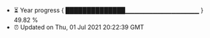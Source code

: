 - ⏳ Year progress { ██████████████▁▁▁▁▁▁▁▁▁▁▁▁▁▁▁▁ } 49.82 %
- ⏰ Updated on Thu, 01 Jul 2021 20:22:39 GMT

